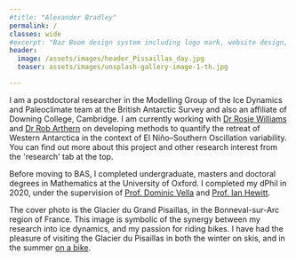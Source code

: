 ```yaml
---
#title: "Alexander Bradley"
permalink: /
classes: wide
#excerpt: "Baz Boom design system including logo mark, website design, and branding applications."
header:
  image: /assets/images/header_Pissaillas_day.jpg
  teaser: assets/images/unsplash-gallery-image-1-th.jpg

---
```


I am a postdoctoral researcher in the Modelling Group of the Ice Dynamics and Paleoclimate team at the British Antarctic Survey and also an affiliate of Downing College, Cambridge. I am currently working with [Dr Rosie Williams](https://people.maths.ox.ac.uk/hewitt/) and [Dr Rob Arthern](https://www.bas.ac.uk/profile/rart/) on developing methods to quantify the retreat of Western Antarctica in the context of El Niño–Southern Oscillation variability. You can find out more about this project and other research interest from the 'research' tab at the top.

Before moving to BAS, I completed undergraduate, masters and doctoral degrees in Mathematics at the University of Oxford. I completed my dPhil in 2020, under the supervision of [Prof. Dominic Vella](https://people.maths.ox.ac.uk/vella/index.html) and [Prof. Ian Hewitt](https://people.maths.ox.ac.uk/hewitt/).

The cover photo is the Glacier du Grand Pisaillas, in the Bonneval-sur-Arc region of France. This image is symbolic of the synergy between my research into ice dynamics, and my passion for riding bikes. I have had the pleasure of visiting the Glacier du Pisaillas in both the winter on skis, and in the summer [on a bike](https://www.strava.com/activities/3838044782).
